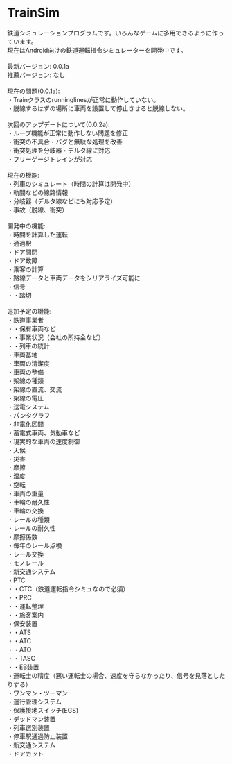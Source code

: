 # TrainSim
鉄道シミュレーションプログラムです。いろんなゲームに多用できるように作っています。<br>
現在はAndroid向けの鉄道運転指令シミュレーターを開発中です。<br>
<br>
最新バージョン: 0.0.1a<br>
推薦バージョン: なし<br>
<br>
現在の問題(0.0.1a):<br>
・Trainクラスのrunninglinesが正常に動作していない。<br>
・脱線するはずの場所に車両を設置して停止させると脱線しない。<br>
<br>
次回のアップデートについて(0.0.2a):<br>
・ループ機能が正常に動作しない問題を修正<br>
・衝突の不具合・バグと無駄な処理を改善<br>
・衝突処理を分岐器・デルタ線に対応<br>
・フリーゲージトレインが対応<br>
<br>
現在の機能:<br>
・列車のシミュレート（時間の計算は開発中）<br>
・軌間などの線路情報<br>
・分岐器（デルタ線などにも対応予定）<br>
・事故（脱線、衝突）<br>
<br>
開発中の機能:<br>
・時間を計算した運転<br>
・通過駅<br>
・ドア開閉<br>
・ドア故障<br>
・乗客の計算<br>
・路線データと車両データをシリアライズ可能に<br>
・信号<br>
・・踏切<br>
<br>
追加予定の機能:<br>
・鉄道事業者<br>
・・保有車両など<br>
・・事業状況（会社の所持金など）<br>
・・列車の統計<br>
・車両基地<br>
・車両の清潔度<br>
・車両の整備<br>
・架線の種類<br>
・架線の直流、交流<br>
・架線の電圧<br>
・送電システム<br>
・パンタグラフ<br>
・非電化区間<br>
・蓄電式車両、気動車など<br>
・現実的な車両の速度制御<br>
・天候<br>
・災害<br>
・摩擦<br>
・湿度<br>
・空転<br>
・車両の重量<br>
・車輪の耐久性<br>
・車輪の交換<br>
・レールの種類<br>
・レールの耐久性<br>
・摩擦係数<br>
・毎年のレール点検<br>
・レール交換<br>
・モノレール<br>
・新交通システム<br>
・PTC<br>
・・CTC（鉄道運転指令シミュなので必須）<br>
・・PRC<br>
・・運転整理<br>
・・旅客案内<br>
・保安装置<br>
・・ATS<br>
・・ATC<br>
・・ATO<br>
・・TASC<br>
・・EB装置<br>
・運転士の精度（悪い運転士の場合、速度を守らなかったり、信号を見落としたりする）<br>
・ワンマン・ツーマン<br>
・運行管理システム<br>
・保護接地スイッチ(EGS)<br>
・デッドマン装置<br>
・列車選別装置<br>
・停車駅通過防止装置<br>
・新交通システム<br>
・ドアカット<br>
